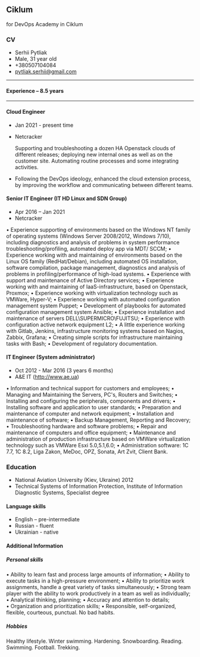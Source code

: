 ## Ciklum
for DevOps Academy in Ciklum


### CV

* Serhii Pytliak
* Male, 31 year old
* +380507104084
* pytliak.serhii@gmail.com

____________
 #### Experience – 8.5 years
____________ 

 #### Cloud Engineer
* Jan 2021  - present time
* Netcracker 

  Supporting and troubleshooting a dozen HA Openstack clouds of different releases; deploying new internal ones as well as on the customer site. Automating routine processes and some integrating activities.
-	 Following the DevOps ideology, enhanced the cloud extension process, by improving the workflow and communicating between different teams.

 #### Senior IT Engineer (IT HD Linux and SDN Group)
* Apr 2016 – Jan 2021  
* Netcracker 
 
•	 Experience supporting of environments based on the Windows NT family of operating systems (Windows Server 2008/2012, Windows 7/10), including diagnostics and analysis of problems in system performance troubleshooting/profiling, automated deploy app via MDT/ SCCM;
•	 Experience working with and maintaining of environments based on the Linux OS family (RedHat/Debian), including automated OS installation, software compilation, package management, diagnostics and analysis of problems in profiling/performance of high-load systems.
•	 Experience with support and maintenance of Active Directory services;
•	 Experience working with and maintaining of IaaS-infrastructure, based on Openstack, Proxmox;
•       Experience working with virtualization technology such as VMWare, Hyper-V;
•	 Experience working with automated configuration management system Puppet;
•	 Development of playbooks for automated configuration management system Ansible;
•	 Experience installation and maintenance of servers DELL\SUPERMICRO\FUJITSU;
•	 Experience with configuration active network equipment L2;
•	 A little experience working with Gitlab, Jenkins, infrastructure monitoring systems based on Nagios, Zabbix, Grafana;
•	 Creating simple scripts for infrastructure maintaining tasks with Bash;
•	 Development of regulatory documentation.

 #### IT Engineer (System administrator)
* Oct 2012 - Mar 2016 (3 years 6 months)
* A&E IT (http://www.ae.ua)

•	Information and technical support for customers and employees;
•	Managing and Maintaining the Servers, PC's, Routers and Switches;
•	Installing and configuring the peripherals, components and drivers;
•	Installing software and application to user standards;
•	Preparation and maintenance of computer and network equipment;
•	Installation and maintenance of software;
•	Backup Management, Reporting and Recovery;
•	Troubleshooting hardware and software problems;
•	Repair and maintenance of computers and office equipment;
•	Maintenance and administration of production infrastructure based on VMWare virtualization technology such as VMWare Esxi 5.0,5.1,6.0;
•	Administration software: 1С 7.7, 1С 8.2, Liga Zakon, MeDoc, OPZ, Sonata, Art Zvit, Client Bank.


 ###  Education  

* National Aviation University (Kiev, Ukraine)
2012 
* Technical Systems of Information Protection, Institute of Information Diagnostic Systems, Specialist degree


 ####  Language skills
* English – pre-intermediate 
* Russian - fluent 
* Ukrainian - native 



 ####  Additional Information
  

 ##### Personal skills

•	Ability to learn fast and process large amounts of information;
•	Ability to execute tasks in a high-pressure environment; 
•	Ability to prioritize work assignments, handle a great variety of tasks simultaneously;
•	Strong team player with the ability to work productively in a team as well as individually; 
•	Analytical thinking, planning;
•	Accuracy and attention to details;  
•	Organization and prioritization skills; 
•	 Responsible, self-organized, flexible, courteous, punctual. No bad habits. 

##### Hobbies
Healthy lifestyle. Winter swimming. Hardening. Snowboarding. Reading. Swimming. Football. Trekking.
